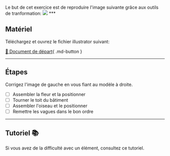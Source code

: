 



<p class="spacer"> Le but de cet exercice est de reproduire l'image suivante grâce aux outils de tranformation:   
<img src="images/resultat_final.png">
***  

## Matériel
Téléchargez et ouvrez le fichier illustrator suivant:   

[📁 Document de départ](https://cmontmorency365.sharepoint.com/:u:/s/TIM-582214-Animation2d77/ESYbthj7WYtGv_RxyR4nAA0BNrpXLvswMnxJ1ztSHJ7nww?e=xjat2Z){ .md-button }   <br>

***  

## Étapes
Corrigez l'image de gauche en vous fiant au modèle à droite.   
- [ ] Assembler la fleur et la positionner
- [ ] Tourner le toit du bâtiment
- [ ] Assembler l'oiseau et le positionner
- [ ] Remettre les vagues dans le bon ordre

***  
## Tutoriel 📚
<knowmore href="https://helpx.adobe.com/ca_fr/illustrator/how-to/edit-artwork-basics.html?playlist=/services/playlist.helpx/products:SG_ILLUSTRATOR_1_1/learn-path:get-started/set-header:ccx-designer/playlist:ccl-get-started-1/fr_CA.json&ref=helpx.adobe.com">
Si vous avez de la difficulté avec un élément, consultez ce tutoriel. 
</knowmore>